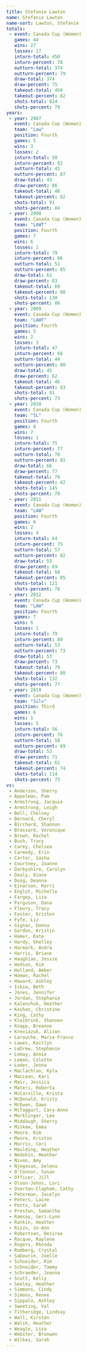 ```yaml
---
title: Stefanie Lawton
name: Stefanie Lawton
name-sort: Lawton, Stefanie
totals:
 - event: Canada Cup (Women)
   games: 44
   wins: 27
   losses: 17
   inturn-total: 450
   inturn-percent: 78
   outturn-total: 374
   outturn-percent: 79
   draw-total: 374
   draw-percent: 75
   takeout-total: 450
   takeout-percent: 82
   shots-total: 824
   shots-percent: 79
years:
 - year: 2007
   event: Canada Cup (Women)
   team: "Law"
   position: Fourth
   games: 5
   wins: 3
   losses: 2
   inturn-total: 50
   inturn-percent: 82
   outturn-total: 41
   outturn-percent: 87
   draw-total: 43
   draw-percent: 86
   takeout-total: 48
   takeout-percent: 82
   shots-total: 91
   shots-percent: 84
 - year: 2008
   event: Canada Cup (Women)
   team: "LAWT"
   position: Fourth
   games: 7
   wins: 6
   losses: 1
   inturn-total: 79
   inturn-percent: 86
   outturn-total: 51
   outturn-percent: 85
   draw-total: 61
   draw-percent: 83
   takeout-total: 69
   takeout-percent: 88
   shots-total: 130
   shots-percent: 86
 - year: 2009
   event: Canada Cup (Women)
   team: "LAWT"
   position: Fourth
   games: 5
   wins: 2
   losses: 3
   inturn-total: 47
   inturn-percent: 66
   outturn-total: 44
   outturn-percent: 80
   draw-total: 45
   draw-percent: 62
   takeout-total: 46
   takeout-percent: 83
   shots-total: 91
   shots-percent: 73
 - year: 2010
   event: Canada Cup (Women)
   team: "SL"
   position: Fourth
   games: 8
   wins: 7
   losses: 1
   inturn-total: 75
   inturn-percent: 77
   outturn-total: 70
   outturn-percent: 81
   draw-total: 66
   draw-percent: 77
   takeout-total: 79
   takeout-percent: 82
   shots-total: 145
   shots-percent: 79
 - year: 2011
   event: Canada Cup (Women)
   team: "LAW"
   position: Fourth
   games: 6
   wins: 2
   losses: 4
   inturn-total: 64
   inturn-percent: 75
   outturn-total: 57
   outturn-percent: 82
   draw-total: 53
   draw-percent: 69
   takeout-total: 68
   takeout-percent: 85
   shots-total: 121
   shots-percent: 78
 - year: 2012
   event: Canada Cup (Women)
   team: "LAW"
   position: Fourth
   games: 7
   wins: 6
   losses: 1
   inturn-total: 79
   inturn-percent: 80
   outturn-total: 53
   outturn-percent: 73
   draw-total: 53
   draw-percent: 73
   takeout-total: 79
   takeout-percent: 80
   shots-total: 132
   shots-percent: 77
 - year: 2019
   event: Canada Cup (Women)
   team: "Silv"
   position: Third
   games: 6
   wins: 1
   losses: 5
   inturn-total: 56
   inturn-percent: 76
   outturn-total: 58
   outturn-percent: 69
   draw-total: 53
   draw-percent: 71
   takeout-total: 61
   takeout-percent: 74
   shots-total: 114
   shots-percent: 73
vs:
 - Anderson, Sherry
 - Appelman, Pam
 - Armstrong, Jacquie
 - Armstrong, Leigh
 - Bell, Chelsey
 - Bernard, Cheryl
 - Birchard, Shannon
 - Brassard, Veronique
 - Brown, Rachel
 - Bush, Tracy
 - Carey, Chelsea
 - Carmody, Erin
 - Carter, Sasha
 - Courtney, Joanne
 - Darbyshire, Carolyn
 - Dealy, Diane
 - Doig, Deanna
 - Einarson, Kerri
 - Englot, Michelle
 - Fargey, Lisa
 - Ferguson, Dana
 - Fleury, Tracy
 - Foster, Kristen
 - Fyfe, Liz
 - Gignac, Donna
 - Gordon, Kristin
 - Hamer, Kate
 - Hardy, Shelley
 - Harmark, Andra
 - Harris, Briane
 - Haughian, Jessie
 - Hodson, Kim
 - Holland, Amber
 - Homan, Rachel
 - Howard, Ashley
 - Iskiw, Beth
 - Jones, Jennifer
 - Jordan, Stephanie
 - Kalenchuk, Heather
 - Keshen, Christine
 - King, Cathy
 - Kleibrink, Shannon
 - Knapp, Breanne
 - Kreviazuk, Alison
 - Larouche, Marie-France
 - Lawes, Kaitlyn
 - LeDrew, Stephanie
 - Lemay, Annie
 - Lemon, Colette
 - Loder, Jenna
 - Maclachlan, Kyla
 - MacLean, Kari
 - Mair, Jessica
 - Materi, Roberta
 - McCarville, Krista
 - McDonald, Kristy
 - McEwen, Dawn
 - McTaggart, Cary-Anne
 - Merklinger, Lee
 - Middaugh, Sherry
 - Miskew, Emma
 - Moore, Kim
 - Moore, Kristie
 - Morris, Cori
 - Moulding, Heather
 - Nedohin, Heather
 - Nixon, Amy
 - Njegovan, Selena
 - O'Connor, Susan
 - Officer, Jill
 - Olson-Johns, Lori
 - Overton-Clapham, Cathy
 - Peterman, Jocelyn
 - Peters, Laine
 - Potts, Sarah
 - Preston, Samantha
 - Ramsay, Geri-Lynn
 - Rankin, Heather
 - Rizzo, Jo-Ann
 - Robertson, Desiree
 - Rocque, Raylene
 - Rogers, Rhonda
 - Rumberg, Crystal
 - Sabourin, Joelle
 - Schneider, Kim
 - Schneider, Tammy
 - Schraeder, Jeanna
 - Scott, Kelly
 - Seeley, Heather
 - Simmons, Cindy
 - Simons, Renee
 - Sippala, Ashley
 - Sweeting, Val
 - Titheridge, Lindsay
 - Wall, Kirsten
 - Walsh, Heather
 - Weagle, Lisa
 - Webster, Bronwen
 - Wilkes, Sarah
---
```

